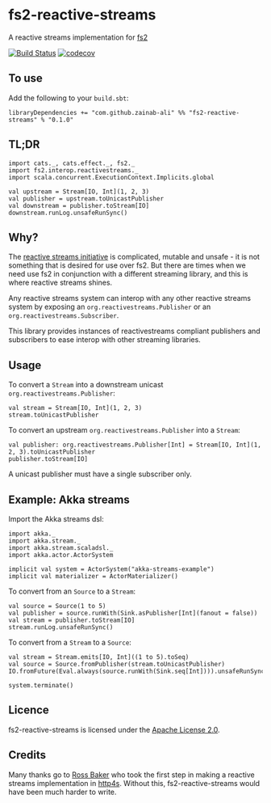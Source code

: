 # fs2-reactive-streams
A reactive streams implementation for [fs2](https://github.com/functional-streams-for-scala/fs2)

[![Build Status](https://travis-ci.org/to-ithaca/fs2-reactive-streams.svg?branch=master)](http://travis-ci.org/to-ithaca/fs2-reactive-streams)
[![codecov](https://codecov.io/gh/to-ithaca/fs2-reactive-streams/branch/master/graph/badge.svg)](https://codecov.io/gh/to-ithaca/fs2-reactive-streams)

## To use

Add the following to your `build.sbt`:

```tut:silent:fail
libraryDependencies += "com.github.zainab-ali" %% "fs2-reactive-streams" % "0.1.0"
```

## TL;DR


```tut:book
import cats._, cats.effect._, fs2._
import fs2.interop.reactivestreams._
import scala.concurrent.ExecutionContext.Implicits.global

val upstream = Stream[IO, Int](1, 2, 3)
val publisher = upstream.toUnicastPublisher
val downstream = publisher.toStream[IO]
downstream.runLog.unsafeRunSync()
```

## Why?

The [reactive streams initiative](http://www.reactive-streams.org/) is complicated, mutable and unsafe - it is not something that is desired for use over fs2.
But there are times when we need use fs2 in conjunction with a different streaming library, and this is where reactive streams shines.

Any reactive streams system can interop with any other reactive streams system by exposing an `org.reactivestreams.Publisher` or an `org.reactivestreams.Subscriber`.

This library provides instances of reactivestreams compliant publishers and subscribers to ease interop with other streaming libraries.

## Usage


To convert a `Stream` into a downstream unicast `org.reactivestreams.Publisher`:

```tut:silent
val stream = Stream[IO, Int](1, 2, 3)
stream.toUnicastPublisher
```

To convert an upstream `org.reactivestreams.Publisher` into a `Stream`:

```tut:silent
val publisher: org.reactivestreams.Publisher[Int] = Stream[IO, Int](1, 2, 3).toUnicastPublisher
publisher.toStream[IO]
```

A unicast publisher must have a single subscriber only.

## Example: Akka streams

Import the Akka streams dsl:

```tut:silent
import akka._
import akka.stream._
import akka.stream.scaladsl._
import akka.actor.ActorSystem

implicit val system = ActorSystem("akka-streams-example")
implicit val materializer = ActorMaterializer()
```

To convert from an `Source` to a `Stream`:

```tut:book
val source = Source(1 to 5)
val publisher = source.runWith(Sink.asPublisher[Int](fanout = false))
val stream = publisher.toStream[IO]
stream.runLog.unsafeRunSync()
```

To convert from a `Stream` to a `Source`:

```tut:book
val stream = Stream.emits[IO, Int]((1 to 5).toSeq)
val source = Source.fromPublisher(stream.toUnicastPublisher)
IO.fromFuture(Eval.always(source.runWith(Sink.seq[Int]))).unsafeRunSync()
```
```tut:invisible
system.terminate()
```

## Licence

fs2-reactive-streams is licensed under the [Apache License 2.0](http://www.apache.org/licenses/LICENSE-2.0).

## Credits

Many thanks go to [Ross Baker](https://github.com/rossabaker) who took the first step in making a reactive streams implementation in [http4s](https://github.com/http4s/http4s).  Without this, fs2-reactive-streams would have been much harder to write.
